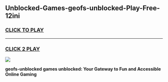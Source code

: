 
## Unblocked-Games-geofs-unblocked-Play-Free-12ini
<h3>
<a href="https://premium76.site?title=geofs-unblocked&ref=20M">CLICK TO PLAY</a></h3>
<hr>

<h3>
<a href="https://premium76.site?title=geofs-unblocked&ref=20M">CLICK 2 PLAY</a>
  
</h3>

<a href="https://premium76.site?title=geofs-unblocked&ref=19M"><img src="https://clearcache.store/games.png"></a>


**geofs-unblocked games unblocked: Your Gateway to Fun and Accessible Online Gaming**
